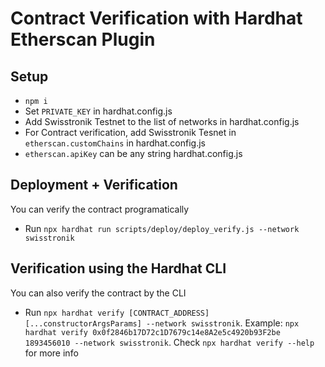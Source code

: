 # Contract Verification with Hardhat Etherscan Plugin
 
## Setup

- `npm i`
- Set `PRIVATE_KEY` in hardhat.config.js
- Add Swisstronik Testnet to the list of networks in hardhat.config.js
- For Contract verification, add Swisstronik Tesnet in `etherscan.customChains` in hardhat.config.js
- `etherscan.apiKey` can be any string hardhat.config.js


## Deployment + Verification

You can verify the contract programatically
- Run `npx hardhat run scripts/deploy/deploy_verify.js --network swisstronik`

## Verification using the Hardhat CLI

You can also verify the contract by the CLI
- Run `npx hardhat verify [CONTRACT_ADDRESS] [...constructorArgsParams] --network swisstronik`. Example: `npx hardhat verify 0x0f2846b17D72c1D7679c14e8A2e5c4920b93F2be 1893456010 --network swisstronik`. Check `npx hardhat verify --help` for more info